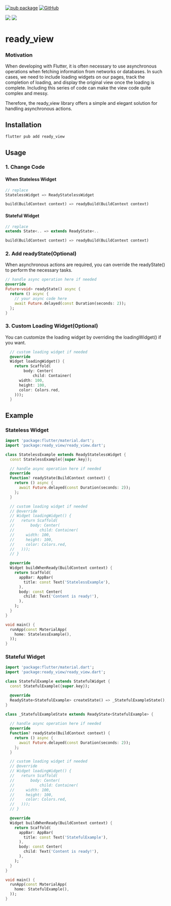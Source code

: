 


[![pub package](https://img.shields.io/pub/v/ready_view.svg)](https://pub.dartlang.org/packages/ready_view)
[![GitHub](https://img.shields.io/github/stars/melodysdreamj/ready_view.svg?style=social&label=Star)](https://github.com/melodysdreamj/ready_view)

[![](https://img.shields.io/badge/DISCORD-JOIN%20SERVER-5663F7?style=for-the-badge&logo=discord&logoColor=white)](https://discord.gg/zXXHvAXCug)
[![](https://img.shields.io/badge/KakaoTalk-Join%20Room-FEE500?style=for-the-badge&logo=kakao)](https://open.kakao.com/o/gEwrffbg)

# ready_view
### Motivation
When developing with Flutter, it is often necessary to use asynchronous operations when fetching information from networks or databases. In such cases, we need to include loading widgets on our pages, track the completion of loading, and display the original view once the loading is complete. Including this series of code can make the view code quite complex and messy.

Therefore, the ready_view library offers a simple and elegant solution for handling asynchronous actions.

##  Installation
```dart
flutter pub add ready_view
```

## Usage
### 1. Change Code
#### When Stateless Widget
```dart
// replace
StatelessWidget => ReadyStatelessWidget

build(BuildContext context) => readyBuild(BuildContext context)
```

#### Stateful Widget
```dart
// replace
extends State<.. => extends ReadyState<..

build(BuildContext context) => readyBuild(BuildContext context)
```

### 2. Add readyState(Optional)
When asynchronous actions are required, you can override the readyState() to perform the necessary tasks.
```dart
// handle async operation here if needed
@override
Future<void> readyState() async {
  return () async {
    // your async code here
    await Future.delayed(const Duration(seconds: 2));
  };
}
```

### 3. Custom Loading Widget(Optional)
You can customize the loading widget by overriding the loadingWidget() if you want.
```dart
  // custom loading widget if needed
  @override
  Widget loadingWidget() {
    return Scaffold(
        body: Center(
            child: Container(
      width: 100,
      height: 100,
      color: Colors.red,
    )));
  }
```

## Example
### Stateless Widget
```dart
import 'package:flutter/material.dart';
import 'package:ready_view/ready_view.dart';

class StatelessExample extends ReadyStatelessWidget {
  const StatelessExample({super.key});

  // handle async operation here if needed
  @override
  Function? readyState(BuildContext context) {
    return () async {
      await Future.delayed(const Duration(seconds: 2));
    };
  }

  // custom loading widget if needed
  // @override
  // Widget loadingWidget() {
  //   return Scaffold(
  //       body: Center(
  //           child: Container(
  //     width: 100,
  //     height: 100,
  //     color: Colors.red,
  //   )));
  // }

  @override
  Widget buildWhenReady(BuildContext context) {
    return Scaffold(
      appBar: AppBar(
        title: const Text('StatelessExample'),
      ),
      body: const Center(
        child: Text('Content is ready!'),
      ),
    );
  }
}

void main() {
  runApp(const MaterialApp(
    home: StatelessExample(),
  ));
}
```

### Stateful Widget
```dart
import 'package:flutter/material.dart';
import 'package:ready_view/ready_view.dart';

class StatefulExample extends StatefulWidget {
  const StatefulExample({super.key});

  @override
  ReadyState<StatefulExample> createState() => _StatefulExampleState();
}

class _StatefulExampleState extends ReadyState<StatefulExample> {
  
  // handle async operation here if needed
  @override
  Function? readyState(BuildContext context) {
    return () async {
      await Future.delayed(const Duration(seconds: 2));
    };
  }

  // custom loading widget if needed
  // @override
  // Widget loadingWidget() {
  //   return Scaffold(
  //       body: Center(
  //           child: Container(
  //     width: 100,
  //     height: 100,
  //     color: Colors.red,
  //   )));
  // }

  @override
  Widget buildWhenReady(BuildContext context) {
    return Scaffold(
      appBar: AppBar(
        title: const Text('StatefulExample'),
      ),
      body: const Center(
        child: Text('Content is ready!'),
      ),
    );
  }
}

void main() {
  runApp(const MaterialApp(
    home: StatefulExample(),
  ));
}
```